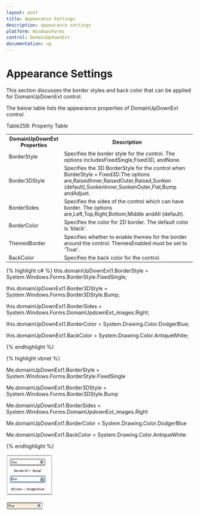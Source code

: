 ```yaml
---
layout: post
title: Appearance Settings
description: appearance settings
platform: WindowsForms
control: DomainUpdownExt 
documentation: ug
---
```

# Appearance Settings

This section discusses the border styles and back color that can be applied for DomainUpDownExt control.

The below table lists the appearance properties of DomainUpDownExt control.

Table258: Property Table

<table>
<tr>
<th>
DomainUpDownExt Properties</th><th>
Description</th></tr>
<tr>
<td>
BorderStyle</td><td>
Specifies the border style for the control. The options includesFixedSingle,Fixed3D, andNone.</td></tr>
<tr>
<td>
Border3DStyle</td><td>
Specifies the 3D BorderStyle for the control when BorderStyle = Fixed3D.The options are,RaisedInner,RaisedOuter,Raised,Sunken (default),SunkenInner,SunkenOuter,Flat,Bump andAdjust.</td></tr>
<tr>
<td>
BorderSides</td><td>
Specifies the sides of the control which can have border. The options are,Left,Top,Right,Bottom,Middle andAll (default).</td></tr>
<tr>
<td>
BorderColor</td><td>
Specifies the color for 2D border. The default color is 'black'.</td></tr>
<tr>
<td>
ThemedBorder</td><td>
Specifies whether to enable themes for the border around the control. ThemesEnabled must be set to 'True'.</td></tr>
<tr>
<td>
BackColor</td><td>
Specifies the back color for the control.</td></tr>
</table>





{% highlight c# %}
this.domainUpDownExt1.BorderStyle = System.Windows.Forms.BorderStyle.FixedSingle;

this.domainUpDownExt1.Border3DStyle = System.Windows.Forms.Border3DStyle.Bump;

this.domainUpDownExt1.BorderSides = System.Windows.Forms.DomainUpdownExt_images.Right;

this.domainUpDownExt1.BorderColor = System.Drawing.Color.DodgerBlue; 

this.domainUpDownExt1.BackColor = System.Drawing.Color.AntiqueWhite;

{% endhighlight  %}


{% highlight vbnet %}


Me.domainUpDownExt1.BorderStyle = System.Windows.Forms.BorderStyle.FixedSingle

Me.domainUpDownExt1.Border3DStyle = System.Windows.Forms.Border3DStyle.Bump

Me.domainUpDownExt1.BorderSides = System.Windows.Forms.DomainUpdownExt_images.Right

Me.domainUpDownExt1.BorderColor = System.Drawing.Color.DodgerBlue

Me.domainUpDownExt1.BackColor = System.Drawing.Color.AntiqueWhite

{% endhighlight  %}

![](DomainUpdownExt_images/Overview_img431.png) 



![](DomainUpdownExt_images/Overview_img432.png) 


